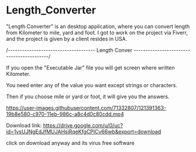 
# Length_Converter

"Length Converter" is an desktop application, where you can convert length from Kilometer to mile, yard and foot. I got to work on the project via Fiverr, and the project is given by a client resides in USA.

/------------------------------------- Length Conver ------------------------------------------/

If you open the "Executable Jar" file you will get screen where written Kilometer.

You need enter any of the value you want except strings or characters.

Then if you choose mile or yard or foot, it will give you the answers.

https://user-images.githubusercontent.com/71332807/121391363-19b8e580-c970-11eb-986c-a8c4d0c80cdd.mp4


Download link: https://drive.google.com/u/0/uc?id=1vsUJNgEdJfMUJAHsjRqeKfgCPlCv66wb&export=download

click on download anyway and its virus free software
